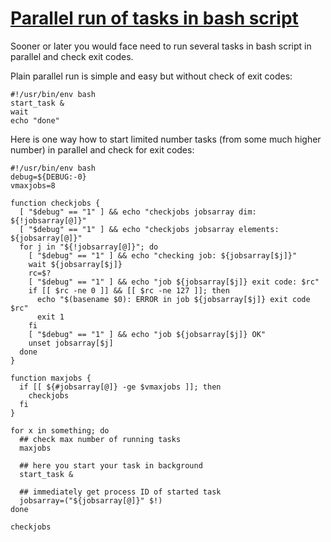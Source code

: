 # [Parallel run of tasks in bash script](http://linux.freeideas.cz/subdom/linux/parallel-run-of-tasks-in-bash-script-1/ "Permalink to Parallel run of tasks in bash script (1)")


Sooner or later you would face need to run several tasks in bash script in parallel and check exit codes.

Plain parallel run is simple and easy but without check of exit codes:

```
#!/usr/bin/env bash
start_task &
wait
echo "done"
```

Here is one way how to start limited number tasks (from some much higher number) in parallel and check for exit codes:

```
#!/usr/bin/env bash
debug=${DEBUG:-0}
vmaxjobs=8
 
function checkjobs {
  [ "$debug" == "1" ] && echo "checkjobs jobsarray dim: ${!jobsarray[@]}"
  [ "$debug" == "1" ] && echo "checkjobs jobsarray elements: ${jobsarray[@]}"
  for j in "${!jobsarray[@]}"; do
    [ "$debug" == "1" ] && echo "checking job: ${jobsarray[$j]}"
    wait ${jobsarray[$j]}
    rc=$?
    [ "$debug" == "1" ] && echo "job ${jobsarray[$j]} exit code: $rc"
    if [[ $rc -ne 0 ]] && [[ $rc -ne 127 ]]; then
      echo "$(basename $0): ERROR in job ${jobsarray[$j]} exit code $rc"
      exit 1
    fi
    [ "$debug" == "1" ] && echo "job ${jobsarray[$j]} OK"
    unset jobsarray[$j]
  done
}
 
function maxjobs {
  if [[ ${#jobsarray[@]} -ge $vmaxjobs ]]; then
    checkjobs
  fi
}
 
for x in something; do
  ## check max number of running tasks
  maxjobs 
 
  ## here you start your task in background
  start_task &   
 
  ## immediately get process ID of started task
  jobsarray=("${jobsarray[@]}" $!)
done
 
checkjobs
```
